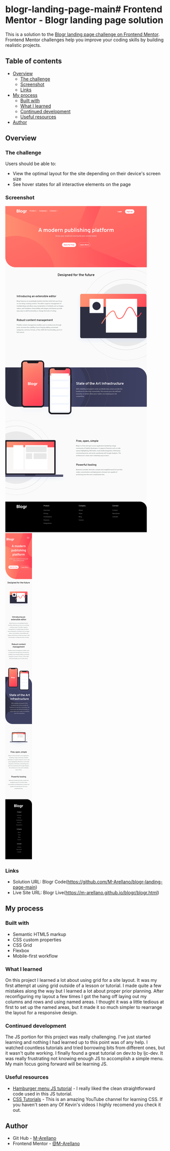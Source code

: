 # blogr-landing-page-main# Frontend Mentor - Blogr landing page solution

This is a solution to the [Blogr landing page challenge on Frontend Mentor](https://www.frontendmentor.io/challenges/blogr-landing-page-EX2RLAApP). Frontend Mentor challenges help you improve your coding skills by building realistic projects. 

## Table of contents

- [Overview](#overview)
  - [The challenge](#the-challenge)
  - [Screenshot](#screenshot)
  - [Links](#links)
- [My process](#my-process)
  - [Built with](#built-with)
  - [What I learned](#what-i-learned)
  - [Continued development](#continued-development)
  - [Useful resources](#useful-resources)
- [Author](#author)

## Overview

### The challenge

Users should be able to:

- View the optimal layout for the site depending on their device's screen size
- See hover states for all interactive elements on the page

### Screenshot

![1400px](https://raw.githubusercontent.com/M-Arellano/blogr-landing-page-main/main/screencapture-m-arellano-github-io-blogr-blogr-html-2021-11-06-16_53_39.png)
![360px](https://raw.githubusercontent.com/M-Arellano/blogr-landing-page-main/main/screencapture-m-arellano-github-io-blogr-blogr-html-2021-11-06-16_55_43.png)


### Links

- Solution URL: Blogr Code(https://github.com/M-Arellano/blogr-landing-page-main)
- Live Site URL: Blogr Live(https://m-arellano.github.io/blogr/blogr.html)

## My process

### Built with

- Semantic HTML5 markup
- CSS custom properties
- CSS Grid
- Flexbox
- Mobile-first workflow

### What I learned

On this project I learned a lot about using grid for a site layout. It was my first attempt at using grid outside of a lesson or tutorial. I made quite a few mistakes along the way but I learned a lot about proper prior planning. After reconfiguring my layout a few times I got the hang off laying out my columns and rows and using named areas. I thought it was a little tedious at first to set up the named areas, but it made it so much simpler to rearrange the layout for a responsive design. 



### Continued development

The JS portion for this project was really challenging. I've just started learning and nothing I had learned up to this point was of any help. I watched countless tutorials and tried borrowing bits from different ones, but it wasn't quite working. I finally found a great tutorial on dev.to by ljc-dev. It was really frustrating not knowing enough JS to accomplish a simple menu. My main focus going forward will be learning JS.

### Useful resources

- [Hamburger menu JS tutorial](https://dev.to/ljcdev/easy-hamburger-menu-with-js-2do0) - I really liked the clean straightforward code used in this JS tutorial. 
- [CSS Tutorials](https://www.youtube.com/kepowob/featured) - This is an amazing YouTube channel for learning CSS. If you haven't seen any Of Kevin's videos I highly recomend      you check it out. 



## Author

- Git Hub - [M-Arellano](https://github.com/M-Arellano)
- Frontend Mentor - [@M-Arellano](https://www.frontendmentor.io/profile/M-Arellano)




